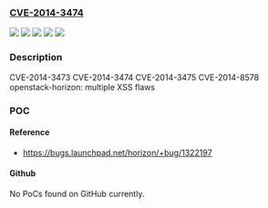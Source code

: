### [CVE-2014-3474](https://cve.mitre.org/cgi-bin/cvename.cgi?name=CVE-2014-3474)
![](https://img.shields.io/static/v1?label=Product&message=OpenStack%204%20for%20RHEL%206&color=blue)
![](https://img.shields.io/static/v1?label=Product&message=Red%20Hat%20Enterprise%20Linux%20OpenStack%20Platform%205.0%20(Icehouse)%20for%20RHEL%207&color=blue)
![](https://img.shields.io/static/v1?label=Version&message=!%200%3A2013.2.3-3.el6ost%20&color=brighgreen)
![](https://img.shields.io/static/v1?label=Version&message=!%200%3A2014.1.1-2.el7ost%20&color=brighgreen)
![](https://img.shields.io/static/v1?label=Vulnerability&message=Improper%20Neutralization%20of%20Input%20During%20Web%20Page%20Generation%20('Cross-site%20Scripting')&color=brighgreen)

### Description

CVE-2014-3473 CVE-2014-3474 CVE-2014-3475 CVE-2014-8578 openstack-horizon: multiple XSS flaws

### POC

#### Reference
- https://bugs.launchpad.net/horizon/+bug/1322197

#### Github
No PoCs found on GitHub currently.

